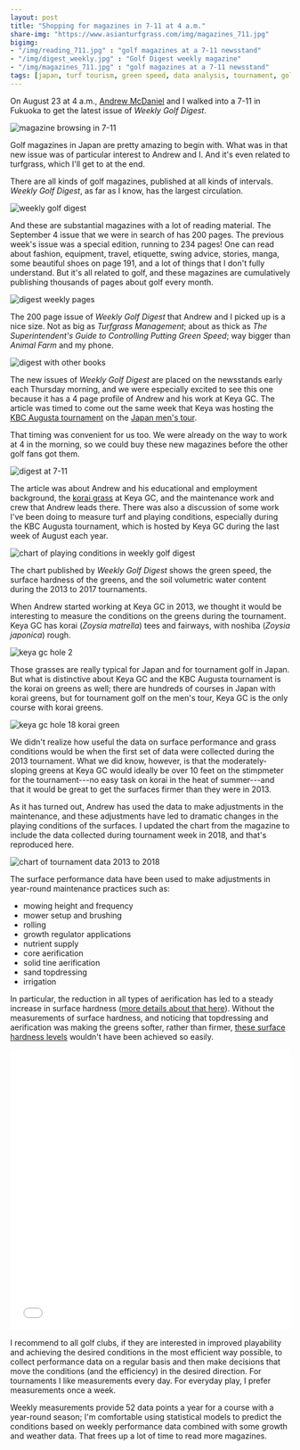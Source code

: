 ```yaml
---
layout: post
title: "Shopping for magazines in 7-11 at 4 a.m."
share-img: "https://www.asianturfgrass.com/img/magazines_711.jpg"
bigimg:
- "/img/reading_711.jpg" : "golf magazines at a 7-11 newsstand"
- "/img/digest_weekly.jpg" : "Golf Digest weekly magazine"
- "/img/magazines_711.jpg" : "golf magazines at a 7-11 newsstand"
tags: [japan, turf tourism, green speed, data analysis, tournament, golf]
---
```


On August 23 at 4 a.m., [Andrew McDaniel](https://twitter.com/drumcturf) and I walked into a 7-11 in Fukuoka to get the latest issue of *Weekly Golf Digest*. 

![magazine browsing in 7-11](/img/reading_711.jpg)

Golf magazines in Japan are pretty amazing to begin with. What was in that new issue was of particular interest to Andrew and I. And it's even related to turfgrass, which I'll get to at the end.

There are all kinds of golf magazines, published at all kinds of intervals. *Weekly Golf Digest*, as far as I know, has the largest circulation.

![weekly golf digest](/img/digest_weekly.jpg)

And these are substantial magazines with a lot of reading material. The September 4 issue that we were in search of has 200 pages. The previous week's issue was a special edition, running to 234 pages! One can read about fashion, equipment, travel, etiquette, swing advice, stories, manga, some beautiful shoes on page 191, and a lot of things that I don't fully understand. But it's all related to golf, and these magazines are cumulatively publishing thousands of pages about golf every month.

![digest weekly pages](/img/weekly_pages.jpg)

The 200 page issue of *Weekly Golf Digest* that Andrew and I picked up is a nice size. Not as big as *Turfgrass Management*; about as thick as *The Superintendent's Guide to Controlling Putting Green Speed*; way bigger than *Animal Farm* and my phone.

![digest with other books](/img/book_thickness.jpg)

The new issues of *Weekly Golf Digest* are placed on the newsstands early each Thursday morning, and we were especially excited to see this one because it has a 4 page profile of Andrew and his work at Keya GC. The article was timed to come out the same week that Keya was hosting the [KBC Augusta tournament](https://www.asianturfgrass.com/2017-08-18-why-kbc-is-so-interesting/) on the [Japan men's tour](https://www.jgto.org/pc/TopPage.do). 

That timing was convenient for us too. We were already on the way to work at 4 in the morning, so we could buy these new magazines before the other golf fans got them. 

![digest at 7-11](/img/magazines_711.jpg)

The article was about Andrew and his educational and employment background, the [korai grass](https://www.asianturfgrass.com/tags/#korai) at Keya GC, and the maintenance work and crew that Andrew leads there. There was also a discussion of some work I've been doing to measure turf and playing conditions, especially during the KBC Augusta tournament, which is hosted by Keya GC during the last week of August each year.

![chart of playing conditions in weekly golf digest](/img/weekly_chart.jpg)

The chart published by *Weekly Golf Digest* shows the green speed, the surface hardness of the greens, and the soil volumetric water content during the 2013 to 2017 tournaments.

When Andrew started working at Keya GC in 2013, we thought it would be interesting to measure the conditions on the greens during the tournament. Keya GC has korai (*Zoysia matrella*) tees and fairways, with noshiba (*Zoysia japonica*) rough.

![keya gc hole 2](/img/keya2.jpg)

Those grasses are really typical for Japan and for tournament golf in Japan. But what is distinctive about Keya GC and the KBC Augusta tournament is the korai on greens as well; there are hundreds of courses in Japan with korai greens, but for tournament golf on the men's tour, Keya GC is the only course with korai greens.

![keya gc hole 18 korai green](/img/keya_18_sunrise.jpg)

We didn't realize how useful the data on surface performance and grass conditions would be when the first set of data were collected during the 2013 tournament. What we did know, however, is that the moderately-sloping greens at Keya GC would ideally be over 10 feet on the stimpmeter for the tournament---no easy task on korai in the heat of summer---and that it would be great to get the surfaces firmer than they were in 2013.

As it has turned out, Andrew has used the data to make adjustments in the maintenance, and these adjustments have led to dramatic changes in the playing conditions of the surfaces. I updated the chart from the magazine to include the data collected during tournament week in 2018, and that's reproduced here.

![chart of tournament data 2013 to 2018](/img/years_en.png)

The surface performance data have been used to make adjustments in year-round maintenance practices such as:

* mowing height and frequency 
* mower setup and brushing
* rolling 
* growth regulator applications
* nutrient supply
* core aerification
* solid tine aerification
* sand topdressing
* irrigation

In particular, the reduction in all types of aerification has led to a steady increase in surface hardness ([more details about that here](https://www.asianturfgrass.com/2018-07-10-pleasant-day-unpleasant-termination/)). Without the measurements of surface hardness, and noticing that topdressing and aerification was making the greens softer, rather than firmer, [these surface hardness levels](https://www.instagram.com/p/BmwzMQVA3qj/?utm_source=ig_web_copy_link) wouldn't have been achieved so easily.

<style>.embed-container {position: relative; padding-bottom: 100%; height: 0; overflow: hidden;} .embed-container iframe, .embed-container object, .embed-container embed { position: absolute; top: 0; left: 0; width: 100%; height: 100%; }</style><div class='embed-container'><iframe src='//instagram.com/p/BmwzMQVA3qj/embed/' frameborder='0' scrolling='no' allowtransparency='true'></iframe></div>

I recommend to all golf clubs, if they are interested in improved playability and achieving the desired conditions in the most efficient way possible, to collect performance data on a regular basis and then make decisions that move the conditions (and the efficiency) in the desired direction. For tournaments I like measurements every day. For everyday play, I prefer measurements once a week.

Weekly measurements provide 52 data points a year for a course with a year-round season; I'm comfortable using statistical models to predict the conditions based on weekly performance data combined with some growth and weather data. That frees up a lot of time to read more magazines.




